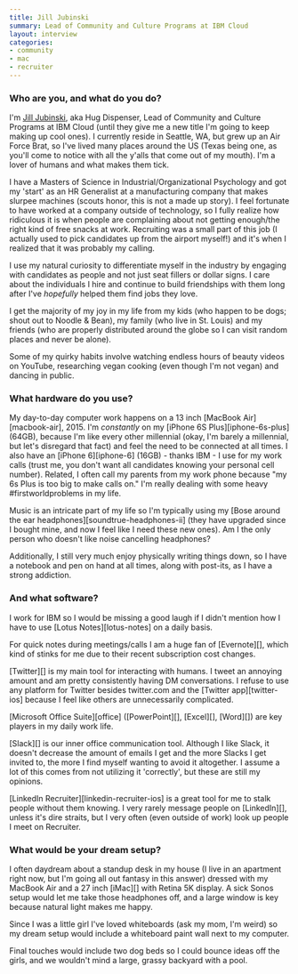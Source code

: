 ```yaml
---
title: Jill Jubinski
summary: Lead of Community and Culture Programs at IBM Cloud
layout: interview
categories:
- community
- mac
- recruiter
---
```


### Who are you, and what do you do?

I'm [Jill Jubinski](https://twitter.com/jilljubs "Jill's Twitter account."), aka Hug Dispenser, Lead of Community and Culture Programs at IBM Cloud (until they give me a new title I'm going to keep making up cool ones). I currently reside in Seattle, WA, but grew up an Air Force Brat, so I've lived many places around the US (Texas being one, as you'll come to notice with all the y'alls that come out of my mouth). I'm a lover of humans and what makes them tick. 

I have a Masters of Science in Industrial/Organizational Psychology and got my 'start' as an HR Generalist at a manufacturing company that makes slurpee machines (scouts honor, this is not a made up story). I feel fortunate to have worked at a company outside of technology, so I fully realize how ridiculous it is when people are complaining about not getting enough/the right kind of free snacks at work. Recruiting was a small part of this job (I actually used to pick candidates up from the airport myself!) and it's when I realized that it was probably my calling. 

I use my natural curiosity to differentiate myself in the industry by engaging with candidates as people and not just seat fillers or dollar signs. I care about the individuals I hire and continue to build friendships with them long after I've *hopefully* helped them find jobs they love. 

I get the majority of my joy in my life from my kids (who happen to be dogs; shout out to Noodle & Bean), my family (who live in St. Louis) and my friends (who are properly distributed around the globe so I can visit random places and never be alone). 

Some of my quirky habits involve watching endless hours of beauty videos on YouTube, researching vegan cooking (even though I'm not vegan) and dancing in public. 

### What hardware do you use?

My day-to-day computer work happens on a 13 inch [MacBook Air][macbook-air], 2015. I'm *constantly* on my [iPhone 6S Plus][iphone-6s-plus] (64GB), because I'm like every other millennial (okay, I'm barely a millennial, but let's disregard that fact) and feel the need to be connected at all times. I also have an [iPhone 6][iphone-6] (16GB) - thanks IBM - I use for my work calls (trust me, you don't want all candidates knowing your personal cell number). Related, I often call my parents from my work phone because "my 6s Plus is too big to make calls on." I'm really dealing with some heavy #firstworldproblems in my life. 

Music is an intricate part of my life so I'm typically using my [Bose around the ear headphones][soundtrue-headphones-ii] (they have upgraded since I bought mine, and now I feel like I need these new ones). Am I the only person who doesn't like noise cancelling headphones? 

Additionally, I still very much enjoy physically writing things down, so I have a notebook and pen on hand at all times, along with post-its, as I have a strong addiction.

### And what software?

I work for IBM so I would be missing a good laugh if I didn't mention how I have to use [Lotus Notes][lotus-notes] on a daily basis. 

For quick notes during meetings/calls I am a huge fan of [Evernote][], which kind of stinks for me due to their recent subscription cost changes. 

[Twitter][] is my main tool for interacting with humans. I tweet an annoying amount and am pretty consistently having DM conversations. I refuse to use any platform for Twitter besides twitter.com and the [Twitter app][twitter-ios] because I feel like others are unnecessarily complicated.

[Microsoft Office Suite][office] ([PowerPoint][], [Excel][], [Word][]) are key players in my daily work life. 

[Slack][] is our inner office communication tool. Although I like Slack, it doesn't decrease the amount of emails I get and the more Slacks I get invited to, the more I find myself wanting to avoid it altogether. I assume a lot of this comes from not utilizing it 'correctly', but these are still my opinions. 

[LinkedIn Recruiter][linkedin-recruiter-ios] is a great tool for me to stalk people without them knowing. I very rarely message people on [LinkedIn][], unless it's dire straits, but I very often (even outside of work) look up people I meet on Recruiter.

### What would be your dream setup?

I often daydream about a standup desk in my house (I live in an apartment right now, but I'm going all out fantasy in this answer) dressed with my MacBook Air and a 27 inch [iMac][] with Retina 5K display. A sick Sonos setup would let me take those headphones off, and a large window is key because natural light makes me happy.

Since I was a little girl I've loved whiteboards (ask my mom, I'm weird) so my dream setup would include a whiteboard paint wall next to my computer. 

Final touches would include two dog beds so I could bounce ideas off the girls, and we wouldn't mind a large, grassy backyard with a pool.